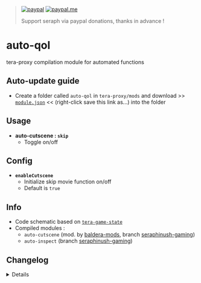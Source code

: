> [![paypal](https://img.shields.io/badge/paypal-donate-333333.svg?colorA=253B80&colorB=333333)](https://www.paypal.com/cgi-bin/webscr?cmd=_s-xclick&hosted_button_id=B7QQJZV9L5P2J&source=url) [![paypal.me](https://img.shields.io/badge/paypal.me-donate-333333.svg?colorA=169BD7&colorB=333333)](https://www.paypal.me/seraphinush) 
>
> Support seraph via paypal donations, thanks in advance !

# auto-qol
tera-proxy compilation module for automated functions

## Auto-update guide
- Create a folder called `auto-qol` in `tera-proxy/mods` and download >> [`module.json`](https://raw.githubusercontent.com/seraphinush-gaming/auto-qol/master/module.json) << (right-click save this link as...) into the folder

## Usage
- __auto-cutscene : `skip`__
  - Toggle on/off

## Config
- __`enableCutscene`__
  - Initialize skip movie function on/off
  - Default is `true`

## Info
- Code schematic based on [`tera-game-state`](https://github.com/caali-hackerman/tera-game-state)
- Compiled modules :
  - `auto-cutscene` (mod. by [baldera-mods](https://github.com/baldera-mods), branch [seraphinush-gaming](https://github.com/ylennia-archives/auto-cutscene))
  - `auto-inspect` (branch [seraphinush-gaming](https://github.com/ylennia-archives/auto-inspect))

## Changelog
<details>

    2.01
    - Updated for caali-proxy-nextgen
    2.00
    - Refactored into submodules
    1.00
    - Initial commit

</details>
